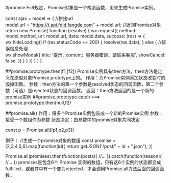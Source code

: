 #promise
Es6规定，Promise对象是一个构造函数，用来生成Promise实例。

const ajax = model => { 
  //拼接url  
  model.url = "https://t.api.fdid.fangde.com" + model.url;
  //返回Promise对象  
  return new Promise(
    function (resolve) {
      wx.request({
        method: model.method,
        url: model.url,
        data: model.data,
        success: (res) => {
          wx.hideLoading()
          if (res.statusCode == 200) {
            resolve(res.data);
          } else {
            //错误信息处理  
            wx.showModal({
              title: '提示',
              content: '服务器错误，请联系客服',
              showCancel: false,
            })
          }
        }
      })
    }
  )
}

##promise.prototype.then(f1,[f2])
Promise实例具有then方法，then方法是定义在原型对象Promise.prototype上的。
作用：为Promise实例添加状态改变时的毁掉函数。
参数：then方法的第一个参数是resolved状态的回调函数，第二个参数（可选）是rejected状态的回调函数。
返回：then方法返回的是一个新的promise实例
##promise.prototype.catch ===> promise.prototype.then(null,f2)

##promise.all()
作用：将多个Promise实例包装成一个新的Promise实例
参数：接受一个数组作为参数
状态决定：由参数中的promise对象共同决定

const p = Promise.all([p1,p2,p3])

例子：
//生成一个promise对象的数组
const promise = [2,3,4,5,6].map(function(id){
  return getJSON('/post/' + id + ".json");
})

Promise.all(promises).then(function(posts){
  //...
}).catch(function(reason){
  //...
})
promises是包含6个 Promise 实例的数组，只有这6个实例的状态都变成fulfilled，或者其中有一个变为rejected，才会调用Promise.all方法后面的回调函数。
